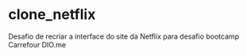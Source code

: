 # clone_netflix
Desafio de recriar a interface do site da Netflix para desafio bootcamp Carrefour DIO.me

